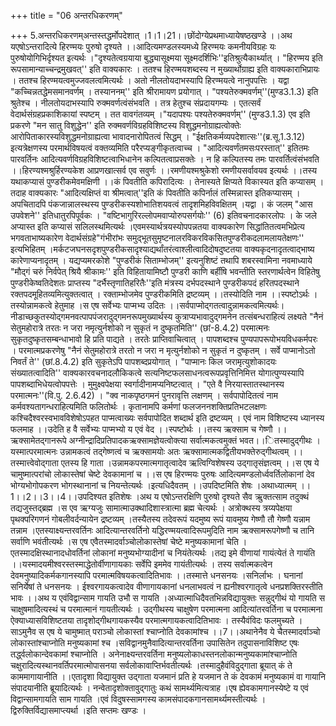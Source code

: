 +++
title = "06 अन्तरधिकरणम्"

+++
5.अन्तरधिकरणम्अन्तस्तद्धर्मोपदेशात् ।1।1।21।।छोंदोग्येप्रथमाध्यायेषष्ठखण्डे ।।अथ यएषोऽन्तरादित्ये हिरण्मयः पुरुषो दृश्यते ।।आदित्यमण्डलस्यमध्ये हिरण्मयः कमनीयविग्रहः यः पुरुषोयोगिभिर्दृश्यत इत्यर्थः ।"दृश्यतेत्वग्रयाया बुद्ध्यासूक्ष्मया सूक्ष्मदर्शिभिः''इतिश्रुत्यैकार्थ्यात् । "हिरण्मय इति रूपसामान्याच्चन्द्रमुखवत्'' इति वाक्यकारः । ततश्च हिरण्मयशब्दस्य न मुख्यार्थोग्राह्य इति वाक्यकाराभिप्रायः । ततश्च हिरण्मयत्वमुज्जवलत्वमित्यर्थः । अतो नीलतोयदाभस्यापि हिरण्मयत्वे नानुपपत्तिः । यद्वा "कच्चिन्नतद्धेमसमानवर्णम् । तस्याननम्'' इति श्रीरामायण प्रयोगात् । "पश्यतेरुक्मवर्णम्''(मुण्ड3.1.3) इति श्रुतेश्च । नीलतोयदाभस्यापि रुक्मवर्णत्वंसंभवति । तत्र हेतुश्च संप्रदायगम्यः । एतत्सर्वं वेदार्थसंग्रहप्रकाशिकायां स्पष्टम् । तत वावगंतव्यम् ।"यदापश्यः पश्यतेरुक्मवर्णम्'' (मुण्ड3.1.3) एव इति प्रकरणे "मन सातु विशुद्धेन'' इति रुक्मवर्णविग्रहविशिष्टस्य विशुद्धमनोग्राह्यत्वोक्तेः आरोपिताकारस्यविशुद्धमनोग्राह्यत्वा भावादनारोपितत्वं सिद्धम् । "ईक्षतिकर्मव्यपदेशात्सः''(ब्र.सू.1.3.12) इत्यत्रेक्षणस्य परमार्थविषयत्वं वक्तव्यमिति परैरप्यङ्गीकृतत्वाच्च । "आदित्यवर्णंतमसःपरस्तात्'' इतितमः पारवर्तिनः आदित्यवर्णविग्रहविशिष्टत्वाभिधानेन कल्पितत्वाप्रसक्तेः । न हि कल्पितस्य तमः पारवर्तित्वंसंभवति ।।हिरण्यश्मश्रुर्हिरण्यकेश आप्रणखात्सर्व एव सवुर्णः ।।रमणीयश्मश्रुकेशो रमणीयसर्वावयव इत्यर्थः ।।तस्य यथाकप्यासं पुण्डरीकमेवमक्षिणी ।।कं पिवतीति कपिरादित्यः । तेनास्यते क्षिप्यते विकास्यत इति कप्यासम् । तदाह वाक्यकारः "आदित्यक्षिप्तं वा श्रीमत्वात्''इति कं पिवतीति कपिर्नालं तस्मिन्नास्त इतिकप्यासम् । अपचितादपि पंकजान्नालस्थस्य पुण्डरीकस्यशोभातिशयवत्वं तादृशमिहविवक्षितम् ।यद्वा । कं जलम् "आस उपवेशने'' इतिधातुरपिपूर्वकः । "वष्टिभागुरिरल्लोपमवाप्योरुपसर्गयोः'' (6) इतिवचनादकारलोपः । के जले अप्यास्त इति कप्यासं सलिलस्थमित्यर्थः ।एवमस्यार्थत्रयस्योपपन्नतया वाक्यकारेण सिद्धांतितत्वमभिप्रेत्य भगवताभाष्यकारेण वेदार्थसंग्रहे"गंभीरांभः समुद्भूतसुमृष्टनालरविकरविकसितपुण्डरीकदलामलायतेक्षणः'' इत्यभिहितम् ।मर्कटजघनसदृशपुण्डरीकसादृश्याद्यर्थांतरंत्वाश्लीत्वादिदोषदुष्टतया वाक्यकृदनादृतत्वाद्भाष्य कारेणाप्यनादृतम् । यद्यप्यमरकोशे "पुण्डरीकं सिताम्भोजम्'' इत्यनुशिष्टं तथापि शबरस्वामिना नवमाध्याये "मौद्गं चरुं निर्वपेत् श्रियै श्रीकामः'' इति विहितायामिष्टौ पुण्डरी काणि बर्हींषि भवन्तीति स्तरणार्थत्वेन विहितेषु पुण्डरीकेष्वतिदेशतः प्राप्तस्य "दर्भैस्तृणातिहरितैः''इति मंत्रस्य दर्भपदस्थाने पुण्डरीकपदं हरितपदस्थाने रक्तपदमूहितव्यमित्युक्तत्वात् । रक्ताम्भोजमेव पुण्डरीकमिति द्रष्टव्यम् ।।तस्योदिति नाम ।।स्पष्टोऽर्थः । तस्योन्नामकत्वे हेतुमाह ।स एष सर्वेभ्यः पाप्मभ्य उदितः ।।सर्वपाप्मोद्गतत्वादुन्नामकत्वमित्यर्थः।नीडाच्छकुतस्योद्गमनवत्पापपंजरादुद्गमनरूपमुख्यार्थस्य कुत्राप्यभावादुद्गमनेन तत्संबन्धराहित्यं लक्ष्यते "नैनं सेतुमहोरात्रे तरतः न जरा नमृत्युर्नशोको न सुकृतं न दुष्कृतमिति'' (छां-8.4.2) परमात्मनः सुकृतदुष्कृतसम्बन्धाभावो हि प्रति पाद्यते । तरतेः प्राप्तिवाचित्वात् । पापशब्दश्च पुण्यपापरूपोभयविधकर्मपरः । परमात्मप्रकरणेषु "नैनं सेतुमहोरात्रे तरतो न जरा न मृत्युर्नशोको न सुकृतं न दुष्कृतम् । सर्वे पाप्मानोऽतो निवर्तं ते'' (छां.8.4.2) इति सुकृतेऽपि पापशब्दप्रयोगात् । "पाप्मानः किल जरामृत्युशोकादयः संख्यातत्वादिति'' वाक्यकारवचनादलौकिकत्वे सत्यनिष्टफलसाधनत्वरूपप्रवृत्तिनिमित्त योगात्पुण्यस्यापि पापशब्दाभिधेयत्वोपपत्तेः । मुमुक्ष्वपेक्षया स्वर्गादीनामप्यनिष्टत्वात् । "एते वै निरयास्तातस्थानस्य परमात्मनः''(वि.पु. 2.6.42) । "क्व नाकपृष्ठगमनं पुनरावृत्ति लक्षणम् । सर्वपापोदितत्वं नाम कर्मवश्यतागन्धराहित्यमिति फलितोर्थः । कृतानामपि कर्मणां फलजननशक्तिप्रतिभटलक्षणः कश्चिदैश्वरस्वभावविशेषोऽपहत पाप्मत्वाख्यः सर्वपापोदित शब्दार्थ इति द्रष्टव्यम् । एवं नाम विशिष्टस्य ध्यानस्य फलमाह ।।उदेति ह वै सर्वेभ्यः पाप्मभ्यो य एवं वेद ।।स्पष्टोर्थः ।।तस्य ऋक्साम च गेष्णौ ।।ऋक्सामेतद्गानरूपे अग्नीन्द्रादिप्रतिपादकऋक्सामज्ञेयत्वोक्त्या सर्वात्मकत्वमुक्तं भवत।।ितस्मादुद्गीथः ।यस्मात्परमात्मनः उन्नामकत्वं तद्गेष्णत्वं च ऋक्सामयोः अतः ऋक्सामात्मकद्वितीयभक्तेरुद्गीथत्वम् ।।तस्मात्त्वेवोद्गाता एतस्य हि गाता ।उन्नामकपरमात्मगातृत्वादेव ऋत्विग्विशेषस्य उद्गातृसंज्ञत्वम् ।।स एष ये चामुष्मात्परांचो लोकास्तेषां चेष्टे देवकामानां च ।।स एष हिरण्मयः पुरुषः आदित्यमण्डलोर्ध्ववर्तिलोकानां देव भोग्यभोगोपकरण भोगस्थानानां च नियन्तेत्यर्थः ।इत्यधिदैवतम् ।।उपदिष्टमिति शेषः ।अथाध्यात्मम् ।।1।।2।।3।।4।।उपदिश्यत इतिशेषः ।अथ य एषोऽन्तरक्षिणि पुरुषो दृश्यते सैव ऋुक्तत्साम तदुक्थं तद्यजुस्तद्ब्रह्म ।स एव ऋग्यजुः सामात्माउक्थादिशास्त्रात्मा ब्रह्म चेत्यर्थः । अत्रोक्थस्य त्रय्यपेक्षया पृथक्परिगणनं गोबलीवर्दन्यायेन द्रष्टव्यम् ।तस्यैतस्य तदेवरूपं यदमुष्य रूपं यावमुष्य गेष्णौ तौ गेष्णौ यन्नाम तन्नाम ।एतस्याक्ष्यन्तरवर्तिनः आदित्यान्तरवर्तिनो यद्धिरण्मयत्वादिरूपमुदिति नाम ऋक्सामरूपगेष्णौ च तानि सर्वाणि भवंतीत्यर्थः ।स एष एवैतस्मादर्वाञ्चोलोकास्तेषां चेष्टे मनुष्यकामानां चेति ।एतस्मादक्षिस्थानादधोवर्तिनां लोकानां मनुष्यभोग्यादीनां च नियंतेत्यर्थः ।तद्य इमे वीणायां गायंत्येतं ते गायंति ।।यस्मादयमीश्वरस्तस्माद्धेतोर्वीणागायकाः सर्वेपि इममेव गायंतीत्यर्थः । तस्य सर्वात्मकत्वेन देवमनुष्यादिकर्मकगानस्यापि परमात्मविषयकत्वादितिभावः ।।तस्मात्ते धनसनयः ।सनिर्लाभः । घनानां सनिर्येषां ते धनसनयः । ईश्वरगायकत्वादेव वीणागायकानां धनलाभवत्वं न ह्यनीश्वरगातृत्वे धनप्रशक्तिरस्तीति भावः ।।अथ य एवंविद्वान्साम गायति उभौ स गायति ।अध्यात्माधिदैवतभिन्नविद्यायुक्तः सन्नुद्गीथं यो गायति स चाक्षुषमादित्यस्थं च परमात्मानं गायतीत्यर्थः । उद्गीथस्य चाक्षुषेण परमात्मना आदित्यांतरवर्तिना च परमात्मना ऐक्याध्यासविशिष्टतया तादृशोद्गीथगायकस्यैव परमात्मगायकत्वादितिभावः । तस्यैवंविदः फलमुच्यते ।साऽमुनैव स एष ये चामुष्मात् पराञ्चो लोकास्तां श्चाप्नोति देवकामांश्च ।।7।।अथानेनैव ये चैतस्मादर्वाञ्चो लोकास्तांश्चाप्नोति मनुष्यकामां श्च ।सविद्वानमुनैवादित्यान्तरवर्तिना उपासितेन तदुपासनाविशिष्ट एषः तर्द्ध्वलोकान्देवकामां श्चाप्नोति । अनेनाक्ष्यन्तरवर्तिना मनुष्यलोकाधस्तनलोकान्मनुष्यकामांश्चाप्नोति चक्षुरादित्यस्थानवर्तिपरमात्मोपासनया सर्वलोकावाप्तिर्भवतीत्यर्थः ।तस्मादुहैवंविदुद्गाता ब्रूयात् कं ते काममागायानीति ।।एतादृशा विद्यायुक्त उद्गाता यजमानं प्रति हे यजमान ते कं देवकामं मनुष्यकामं वा गायानि संपादयानीति ब्रूयादित्यर्थः । नन्वेतादृशोक्तावुद्गातुः कथं सामर्थ्यमित्यत्राह ।एष ह्येवकामगानस्येष्टे य एवं विद्वान्सामगायति साम गायति ।एवं विदुषस्सामगस्य कामसंपादकगानसामर्थ्यमस्तीत्यर्थः । द्विरुक्तिर्विद्यासमाप्त्यर्था ।इति सप्तमः खण्डः ।